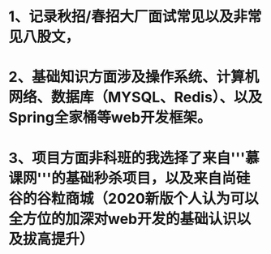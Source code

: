 # 1、记录秋招/春招大厂面试常见以及非常见八股文，
# 2、基础知识方面涉及操作系统、计算机网络、数据库（MYSQL、Redis）、以及Spring全家桶等web开发框架。
# 3、项目方面非科班的我选择了来自'''慕课网'''的基础秒杀项目，以及来自尚硅谷的谷粒商城（2020新版个人认为可以全方位的加深对web开发的基础认识以及拔高提升）
